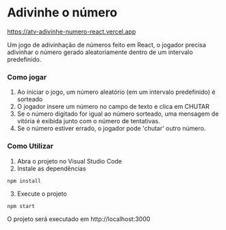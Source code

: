 # Adivinhe o número
https://atv-adivinhe-numero-react.vercel.app

Um jogo de adivinhação de números feito em React, o jogador precisa adivinhar o número gerado aleatoriamente dentro de um intervalo predefinido.


### Como jogar

1. Ao iniciar o jogo, um número aleatório (em um intervalo predefinido) é sorteado
2. O jogador insere um número no campo de texto e clica em CHUTAR
3. Se o número digitado for igual ao número sorteado, uma mensagem de vitória é exibida junto com o número de tentativas.
4. Se o número estiver errado, o jogador pode 'chutar' outro número.



### Como Utilizar

1. Abra o projeto no Visual Studio Code
2. Instale as dependências 
```
npm install
```
3. Execute o projeto 

```
npm start
```
O projeto será executado em http://localhost:3000



